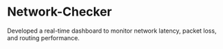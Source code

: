 # Network-Checker
Developed a real-time dashboard to monitor network latency, packet loss, and routing performance.  
